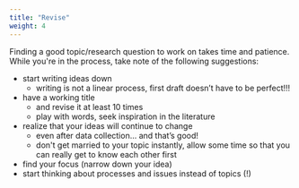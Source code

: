 ```yaml
---
title: "Revise"
weight: 4
---
```


Finding a good topic/research question to work on takes time and patience. While you're in the process, take note of the following suggestions:

- start writing ideas down
  - writing is not a linear process, first draft doesn’t have to be perfect!!!
- have a working title
  - and revise it at least 10 times
  - play with words, seek inspiration in the literature
- realize that your ideas will continue to change
  - even after data collection... and that’s good!
  - don't get married to your topic instantly, allow some time so that you can really get to know each other first
- find your focus (narrow down your idea)
- start thinking about processes and issues instead of topics (!)
